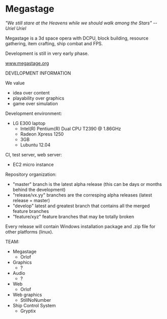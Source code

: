 Megastage
=========
<i>"We still stare at the Heavens while we should walk among the Stars" -- Uriel Uriel</i>

Megastage is a 3d space opera with DCPU, block building, resource gathering, item crafting, ship combat and FPS.

Development is still in very early phase.

www.megastage.org



DEVELOPMENT INFORMATION

We value
 - idea over content
 - playability over graphics
 - game over simulation

Development environment:
 - LG E300 laptop
   - Intel(R) Pentium(R) Dual  CPU  T2390  @ 1.86GHz
   - Radeon Xpress 1250
   - 3GB
   - Lubuntu 12.04

CI, test server, web server:
 - EC2 micro instance

Repository organization:
 - "master" branch is the latest alpha release (this can be days or months behind the development)
 - "release/vx.yy" branches are the corresping alpha releases (latest release = master)
 - "develop" latest and greatest branch that contains all the merged feature branches
 - "feature/xyz" feature branches that may be totally broken

Every release will contain Windows installation package and .zip file for other platforms (linux).

TEAM:
 - Megastage
   - Orlof
 - Graphics
   - ?
 - Audio
   - ?
 - Web
   - Orlof
 - Web graphics
   - StillNoNumber
 - Ship Control System
   - Gryptix

